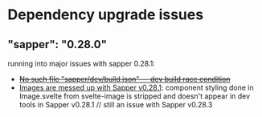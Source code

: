 # Dependency upgrade issues

## "sapper": "0.28.0"

running into major issues with sapper 0.28.1:

- ~~[No such file "sapper/dev/build.json" — dev build race condition](https://github.com/sveltejs/sapper/issues/1440)~~
- [Images are messed up with Sapper v0.28.1](https://github.com/matyunya/svelte-image/issues/67): component styling done in Image.svelte from svelte-image is stripped and doesn't appear in dev tools in Sapper v0.28.1 // still an issue with Sapper v0.28.3
